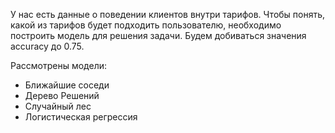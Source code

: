 У нас есть данные о поведении клиентов внутри тарифов. Чтобы понять, какой из тарифов будет подходить пользователю, необходимо построить модель для решения задачи. Будем добиваться значения accuracy до 0.75.

Рассмотрены модели:

- Ближайшие соседи
- Дерево Решений
- Случайный лес
- Логистическая регрессия

